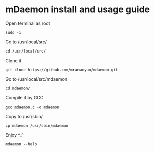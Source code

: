 mDaemon install and usage guide
===============================
Open terminal as root
```
sudo -i
```
Go to /usr/local/src/
```
cd /usr/local/src/
```
Clone it
```
git clone https://github.com/mrananyan/mdaemon.git
```
Go to /usr/local/src/mdaemon
```
cd mdaemon/
```
Compile it by GCC
```
gcc mdaemon.c -o mdaemon
```
Copy to /usr/sbin/
```
cp mdaemon /usr/sbin/mdaemon
```
Enjoy ^_^
```
mdaemon --help
```
